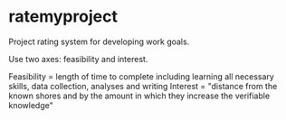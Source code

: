 ratemyproject
=============

Project rating system for developing work goals.

Use two axes: feasibility and interest. 

Feasibility = length of time to complete including learning all necessary skills, data collection, analyses and writing
Interest = "distance from the known shores and by the amount in which they increase the verifiable knowledge"

